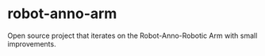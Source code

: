 # robot-anno-arm
Open source project that iterates on the Robot-Anno-Robotic Arm with small improvements.
